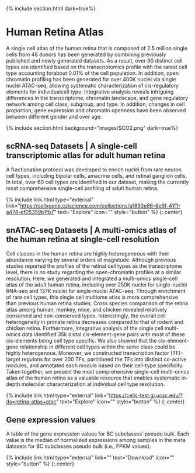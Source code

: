 {% include section.html dark=true%}
# <i class="fas fa-users"></i>Human Retina Atlas

A single cell atlas of the human retina that is composed of 2.5 million single cells from 48 donors has been generated by combining previously published and newly generated datasets. As a result, over 90 distinct cell types are identified based on the transcriptomics profile with the rarest cell type accounting forabout 0.01% of the cell population. In addition, open chromatin profiling has been generated for over 400K nuclei via single nuclei ATAC-seq, allowing systematic characterization of cis-regulatory elements for individualcell type. Integrative analysis reveals intriguing differences in the transcriptome, chromatin landscape, and gene regulatory network among cell class, subgroup, and type. In addition, changes in cell proportion, gene expression and chromatin openness have been observed between different gender and over age.

{% include section.html background="images/SCO2.png" dark=true%}
## scRNA-seq Datasets | A single-cell transcriptomic atlas for adult human retina
A fractionation protocol was developed to enrich nuclei from rare neuron cell types, including bipolar cells, amacrine cells, and retinal ganglion cells. In total, over 60 cell types are identified in our dataset, making the currently most comprehensive single-cell profiling of adult human retina.

{% include link.html type="external" link="https://cellxgene.cziscience.com/collections/af893e86-8e9f-41f1-a474-ef05359b1fb7" text="Explore" icon="" style="button" %}
{:.center}

## snATAC-seq Datasets | A multi-omics atlas of the human retina at single-cell resolution
Cell classes in the human retina are highly heterogeneous with their abundance varying by several orders of magnitude. Although previous studies reported the profiles of the retinal cell types as the transcriptome level, there is no study regarding the open-chromatin profiles at a similar resolution. Here, we generated and integrated a multi-omics single-cell atlas of the adult human retina, including over 250K nuclei for single-nuclei RNA-seq and 137K nuclei for single-nuclei ATAC-seq. Through enrichment of rare cell types, this single cell multiome atlas is more comprehensive than previous human retina studies. Cross species comparison of the retina atlas among human, monkey, mice, and chicken revealed relatively conserved and non-conserved types. Interestingly, the overall cell heterogeneity in primate retina decreases compared to that of rodent and chicken retina. Furthermore, integrative analysis of the single cell multi-omics data identified 35k distal cis-element-gene pairs with most of these cis-elements being cell type specific. We also showed that the cis-element-gene relationship in different cell types within the same class could be highly heterogenous. Moreover, we constructed transcription factor (TF)-target regulons for over 200 TFs, partitioned the TFs into distinct co-active modules, and annotated each module based on their cell-type specificity. Taken together, we present the most comprehensive single-cell multi-omics atlas of the human retina as a valuable resource that enables systematic in-depth molecular characterization at individual cell type resolution.

{% include link.html type="external" link="https://cells-test.gi.ucsc.edu/?ds=retina-atlas+atac" text="Explore" icon="" style="button" %}
{:.center}

## Gene expression values
A table of the gene expression values for BC subclasses’ pseudo bulk. Each value is the median of normalized expressions among samples in the meta datasets for BC subclasses pseudo bulk (i.e., FPKM values).

{% include link.html type="external" link="" text="Download" icon="" style="button" %}
{:.center}
